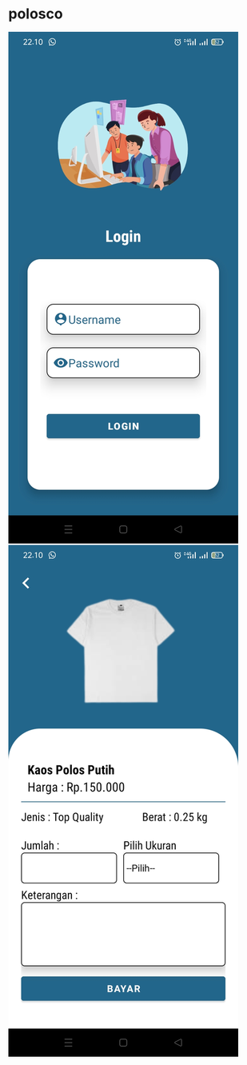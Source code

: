 # polosco
![login](https://github.com/basboiii/polosco/blob/main/login.jpeg)
![menu](https://github.com/basboiii/polosco/blob/main/history.jpeg)
